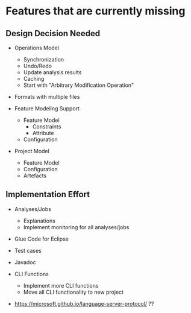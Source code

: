# Features that are currently missing

## Design Decision Needed
* Operations Model
  * Synchronization
  * Undo/Redo
  * Update analysis results
  * Caching
  * Start with "Arbitrary Modification Operation"
  
* Formats with multiple files

* Feature Modeling Support
  * Feature Model
    * Constraints
    * Attribute
  * Configuration
	
* Project Model
  * Feature Model
  * Configuration
  * Artefacts
 
## Implementation Effort
* Analyses/Jobs
  * Explanations
  * Implement monitoring for all analyses/jobs
  
* Glue Code for Eclipse

* Test cases

* Javadoc

* CLI Functions
  * Implement more CLI functions
  * Move all CLI functionality to new project

* https://microsoft.github.io/language-server-protocol/ ??
